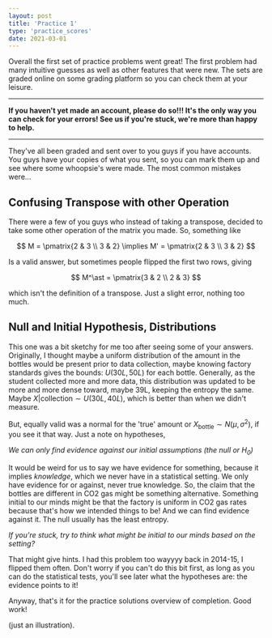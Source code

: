 ```yaml
---
layout: post
title: 'Practice 1'
type: 'practice_scores'
date: 2021-03-01
---
```


Overall the first set of practice problems went great! The first problem had many intuitive guesses as well as other features that were new. The sets are graded online on some grading platform so you can check them at your leisure.

---

**If you haven't yet made an account, please do so!!! It's the only way you can check for your errors! See us if you're stuck, we're more than happy to help.**

---

They've all been graded and sent over to you guys if you have accounts. You guys have your copies of what you sent, so you can mark them up and see where some whoopsie's were made. The most common mistakes were...


## Confusing Transpose with other Operation

There were a few of you guys who instead of taking a transpose, decided to take some other operation of the matrix you made. So, something like

$$
M = \pmatrix{2 & 3 \\ 3 & 2} \implies M' = \pmatrix{2 & 3 \\ 3 & 2}
$$

Is a valid answer, but sometimes people flipped the first two rows, giving

$$
M^\ast = \pmatrix{3 & 2 \\ 2 & 3}
$$

which isn't the definition of a transpose. Just a slight error, nothing too much.


## Null and Initial Hypothesis, Distributions

This one was a bit sketchy for me too after seeing some of your answers. Originally, I thought maybe a uniform distribution of the amount in the bottles would be present prior to data collection, maybe knowing factory standards gives the bounds: $U(30L, 50L)$ for each bottle. Generally, as the student collected more and more data, this distribution was updated to be more and more dense toward, maybe 39L, keeping the entropy the same. Maybe $X\vert\text{collection} \sim U(30L, 40L)$, which is better than when we didn't measure.

But, equally valid was a normal for the 'true' amount or $X_{\text{bottle}} \sim N(\mu, \sigma^2)$, if you see it that way. Just a note on hypotheses,

*We can only find evidence against our initial assumptions (the null or $H_0$)*

It would be weird for us to say we have evidence for something, because it implies *knowledge*, which we never have in a statistical setting. We only have evidence for or against, never true knowledge. So, the claim that the bottles are different in CO2 gas might be something alternative. Something initial to our minds might be that the factory is uniform in CO2 gas rates because that's how we intended things to be! And we can find evidence against it. The null usually has the least entropy.

*If you're stuck, try to think what might be initial to our minds based on the setting?*

That might give hints. I had this problem too wayyyy back in 2014-15, I flipped them often. Don't worry if you can't do this bit first, as long as you can do the statistical tests, you'll see later what the hypotheses are: the evidence points to it!

Anyway, that's it for the practice solutions overview of completion. Good work!


(just an illustration).
